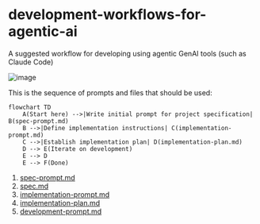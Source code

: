 # development-workflows-for-agentic-ai
A suggested workflow for developing using agentic GenAI tools (such as Claude Code)

![image](https://github.com/user-attachments/assets/829c8d96-65bd-4043-92b8-2006047ab78b)


This is the sequence of prompts and files that should be used:

```mermaid
flowchart TD
    A(Start here) -->|Write initial prompt for project specification| B(spec-prompt.md)
    B -->|Define implementation instructions| C(implementation-prompt.md)
    C -->|Establish implementation plan| D(implementation-plan.md)
    D --> E(Iterate on development)
    E --> D
    E --> F(Done)
```

1. [spec-prompt.md](https://github.com/m24murray/development-workflows-for-agentic-ai/blob/main/spec-prompt.md)
2. [spec.md](https://github.com/m24murray/development-workflows-for-agentic-ai/blob/main/spec.md)
3. [implementation-prompt.md](https://github.com/m24murray/development-workflows-for-agentic-ai/blob/main/implementation-prompt.md)
4. [implementation-plan.md](https://github.com/m24murray/development-workflows-for-agentic-ai/blob/main/implementation-plan.md)
5. [development-prompt.md](https://github.com/m24murray/development-workflows-for-agentic-ai/blob/main/development-prompt.md)

